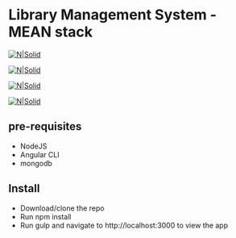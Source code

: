 # Library Management System - MEAN stack 

[![N|Solid](https://i2.wp.com/www.damiencosset.com/wp-content/uploads/2017/07/mongodb.png?fit=413%2C484&ssl=1)](https://www.mongodb.com/)

[![N|Solid](https://www.atatus.com/images/devicon/icon-express.svg)](https://expressjs.com/)

[![N|Solid](https://png.icons8.com/color/1600/angularjs.png)](https://angularjs.org/)

[![N|Solid](https://cdn.pixabay.com/photo/2015/04/23/17/41/node-js-736399_960_720.png)](https://nodejs.org/en/)

## pre-requisites

  - NodeJS
  - Angular CLI  
  - mongodb

## Install 

  - Download/clone the repo
  - Run npm install
  - Run gulp and navigate to http://localhost:3000 to view the app
